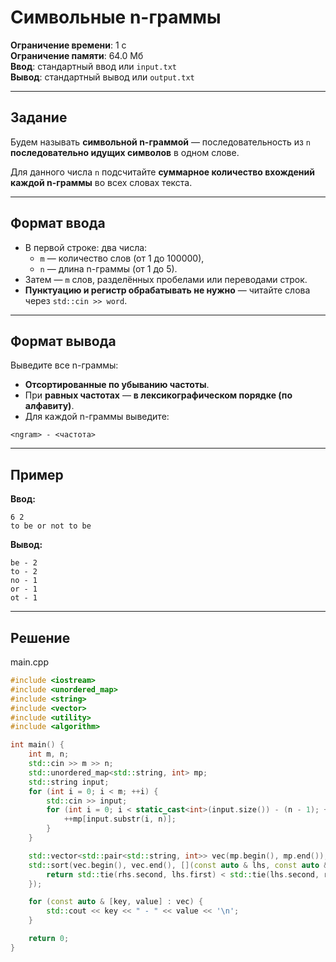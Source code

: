 # Символьные n-граммы

**Ограничение времени**: 1 с  
**Ограничение памяти**: 64.0 Мб  
**Ввод**: стандартный ввод или `input.txt`  
**Вывод**: стандартный вывод или `output.txt`

---

## Задание

Будем называть **символьной n-граммой** — последовательность из `n` **последовательно идущих символов** в одном слове.

Для данного числа `n` подсчитайте **суммарное количество вхождений каждой n-граммы** во всех словах текста.

---

## Формат ввода

- В первой строке: два числа:
  - `m` — количество слов (от 1 до 100000),
  - `n` — длина n-граммы (от 1 до 5).
- Затем — `m` слов, разделённых пробелами или переводами строк.
- **Пунктуацию и регистр обрабатывать не нужно** — читайте слова через `std::cin >> word`.

---

## Формат вывода

Выведите все n-граммы:

- **Отсортированные по убыванию частоты**.
- При **равных частотах** — **в лексикографическом порядке (по алфавиту)**.
- Для каждой n-граммы выведите:
```
<ngram> - <частота>
```

---

## Пример

**Ввод:**
```text
6 2
to be or not to be
```

**Вывод:**
```text
be - 2
to - 2
no - 1
or - 1
ot - 1
```

---

## Решение

main.cpp
```cpp
#include <iostream>
#include <unordered_map>
#include <string>
#include <vector>
#include <utility>
#include <algorithm>

int main() {
    int m, n;
    std::cin >> m >> n;
    std::unordered_map<std::string, int> mp;
    std::string input;
    for (int i = 0; i < m; ++i) {
        std::cin >> input;
        for (int i = 0; i < static_cast<int>(input.size()) - (n - 1); ++i) {
            ++mp[input.substr(i, n)];
        }
    }

    std::vector<std::pair<std::string, int>> vec(mp.begin(), mp.end());
    std::sort(vec.begin(), vec.end(), [](const auto & lhs, const auto & rhs){
        return std::tie(rhs.second, lhs.first) < std::tie(lhs.second, rhs.first);
    });

    for (const auto & [key, value] : vec) {
        std::cout << key << " - " << value << '\n';
    }

    return 0;
}
```
